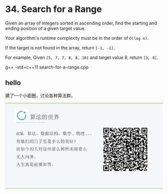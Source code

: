 # 34. Search for a Range

Given an array of integers sorted in ascending order, find the starting and ending position of a given target value.

Your algorithm's runtime complexity must be in the order of `O(log n)`.

If the target is not found in the array, return `[-1, -1]`.

For example,
Given `[5, 7, 7, 8, 8, 10]` and target value 8,
return `[3, 4]`.

g++ -std=c++11 search-for-a-range.cpp

## hello

建了一个小密圈，讨论各种算法群。  

![小密圈](/images/suanfa_xiaomiquan.jpg)

